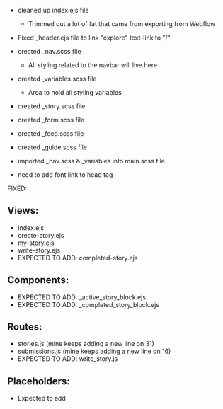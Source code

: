 * cleaned up index.ejs file
  - Trimmed out a lot of fat that came from exporting from Webflow

* Fixed _header.ejs file to link "explore" text-link to "/"

* created _nav.scss file
  - All styling related to the navbar will live here

* created _variables.scss file
  - Area to hold all styling variables

* created _story.scss file

* created _form.scss file

* created _feed.scss file

* created _guide.scss file

* imported _nav.scss & _variables into main.scss file

* need to add font link to head tag



FIXED:

## Views:

  * index.ejs
  * create-story.ejs
  * my-story.ejs
  * write-story.ejs
  * EXPECTED TO ADD: completed-story.ejs

## Components:

  * EXPECTED TO ADD: _active_story_block.ejs
  * EXPECTED TO ADD: _completed_story_block.ejs


## Routes:

  * stories.js (mine keeps adding a new line on 31)
  * submissions.js (mine keeps adding a new line on 16)
  * EXPECTED TO ADD: write_story.js

## Placeholders:

  * Expected to add
